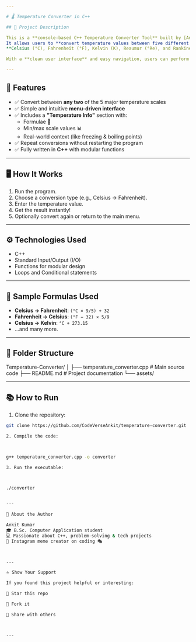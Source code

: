```yaml
---

# 🌡️ Temperature Converter in C++

## 📌 Project Description

This is a **console-based C++ Temperature Converter Tool** built by [Ankit](https://github.com/CodeVerseAnkit).  
It allows users to **convert temperature values between five different scales**:  
**Celsius (°C), Fahrenheit (°F), Kelvin (K), Reaumur (°Re), and Rankine (°Ra).**

With a **clean user interface** and easy navigation, users can perform **20 different types of temperature conversions** along with reference information and formulas.

---
```


## 🚀 Features

- ✅ Convert between **any two** of the 5 major temperature scales
- ✅ Simple and intuitive **menu-driven interface**
- ✅ Includes a **"Temperature Info"** section with:
  - Formulae 📐
  - Min/max scale values 📊
  - Real-world context (like freezing & boiling points)
- ✅ Repeat conversions without restarting the program
- ✅ Fully written in **C++** with modular functions

---

## 🖥️ How It Works

1. Run the program.
2. Choose a conversion type (e.g., Celsius → Fahrenheit).
3. Enter the temperature value.
4. Get the result instantly!
5. Optionally convert again or return to the main menu.

---

## ⚙️ Technologies Used

- C++
- Standard Input/Output (I/O)
- Functions for modular design
- Loops and Conditional statements

---

## 🧠 Sample Formulas Used

- **Celsius → Fahrenheit**: `(°C × 9/5) + 32`
- **Fahrenheit → Celsius**: `(°F − 32) × 5/9`
- **Celsius → Kelvin**: `°C + 273.15`
- ...and many more.

---

## 📂 Folder Structure

Temperature-Converter/ │ ├── temperature_converter.cpp    # Main source code ├── README.md                    # Project documentation └── assets/ 

---

## 📚 How to Run

1. Clone the repository:
```bash
git clone https://github.com/CodeVerseAnkit/temperature-converter.git

2. Compile the code:



g++ temperature_converter.cpp -o converter

3. Run the executable:



./converter


---

🙋 About the Author

Ankit Kumar
🎓 B.Sc. Computer Application student
💻 Passionate about C++, problem-solving & tech projects
📸 Instagram meme creator on coding 🎭



---

⭐️ Show Your Support

If you found this project helpful or interesting:

🌟 Star this repo

🍴 Fork it

📢 Share with others



---
